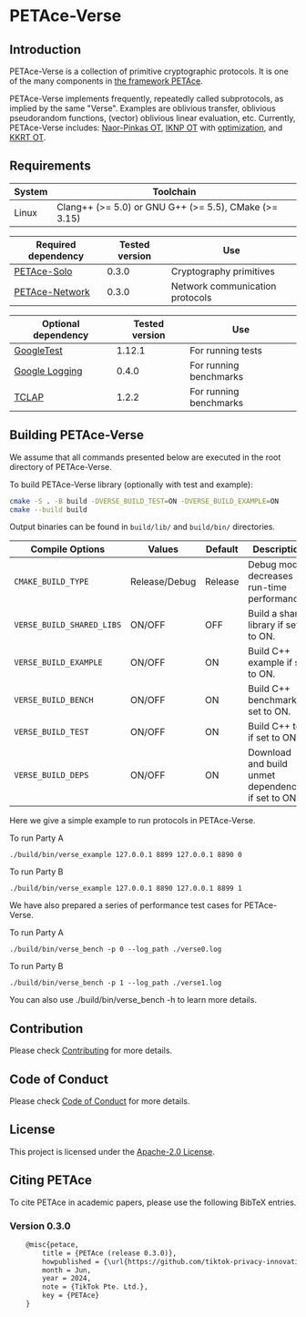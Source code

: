 # PETAce-Verse

## Introduction

PETAce-Verse is a collection of primitive cryptographic protocols.
It is one of the many components in [the framework PETAce](https://github.com/tiktok-privacy-innovation/PETAce).

PETAce-Verse implements frequently, repeatedly called subprotocols, as implied by the same "Verse".
Examples are oblivious transfer, oblivious pseudorandom functions, (vector) oblivious linear evaluation, etc.
Currently, PETAce-Verse includes: [Naor-Pinkas OT](https://dl.acm.org/doi/10.5555/365411.365502), [IKNP OT](https://link.springer.com/chapter/10.1007/978-3-540-45146-4_9) with [optimization](https://link.springer.com/article/10.1007/s00145-016-9236-6), and [KKRT OT](https://dl.acm.org/doi/abs/10.1145/2976749.2978381).

## Requirements

| System | Toolchain                                             |
|--------|-------------------------------------------------------|
| Linux  | Clang++ (>= 5.0) or GNU G++ (>= 5.5), CMake (>= 3.15) |

| Required dependency                                                            | Tested version | Use                             |
|--------------------------------------------------------------------------------|----------------|---------------------------------|
| [PETAce-Solo](https://github.com/tiktok-privacy-innovation/PETAce-Solo)       | 0.3.0          | Cryptography primitives         |
| [PETAce-Network](https://github.com/tiktok-privacy-innovation/PETAce-Network) | 0.3.0          | Network communication protocols |

| Optional dependency                                | Tested version | Use               |
|----------------------------------------------------|----------------|-------------------|
| [GoogleTest](https://github.com/google/googletest) | 1.12.1         | For running tests      |
| [Google Logging](https://github.com/google/glog)   | 0.4.0          | For running benchmarks |
| [TCLAP](https://github.com/mirror/tclap)           | 1.2.2          | For running benchmarks |

## Building PETAce-Verse

We assume that all commands presented below are executed in the root directory of PETAce-Verse.

To build PETAce-Verse library (optionally with test and example):

```bash
cmake -S . -B build -DVERSE_BUILD_TEST=ON -DVERSE_BUILD_EXAMPLE=ON
cmake --build build
```

Output binaries can be found in `build/lib/` and `build/bin/` directories.

| Compile Options           | Values        | Default | Description                                         |
|---------------------------|---------------|---------|-----------------------------------------------------|
| `CMAKE_BUILD_TYPE`        | Release/Debug | Release | Debug mode decreases run-time performance.          |
| `VERSE_BUILD_SHARED_LIBS` | ON/OFF        | OFF     | Build a shared library if set to ON.                |
| `VERSE_BUILD_EXAMPLE`     | ON/OFF        | ON      | Build C++ example if set to ON.                     |
| `VERSE_BUILD_BENCH`       | ON/OFF        | ON      | Build C++ benchmark if set to ON.                   |
| `VERSE_BUILD_TEST`        | ON/OFF        | ON      | Build C++ test if set to ON.                        |
| `VERSE_BUILD_DEPS`        | ON/OFF        | ON      | Download and build unmet dependencies if set to ON. |

Here we give a simple example to run protocols in PETAce-Verse.

To run Party A

```shell
./build/bin/verse_example 127.0.0.1 8899 127.0.0.1 8890 0
```

To run Party B

```shell
./build/bin/verse_example 127.0.0.1 8890 127.0.0.1 8899 1
```

We have also prepared a series of performance test cases for PETAce-Verse.

To run Party A

```shell
./build/bin/verse_bench -p 0 --log_path ./verse0.log
```

To run Party B

```shell
./build/bin/verse_bench -p 1 --log_path ./verse1.log
```

You can also use ./build/bin/verse_bench -h to learn more details.

## Contribution

Please check [Contributing](CONTRIBUTING.md) for more details.

## Code of Conduct

Please check [Code of Conduct](CODE_OF_CONDUCT.md) for more details.

## License

This project is licensed under the [Apache-2.0 License](LICENSE).

## Citing PETAce

To cite PETAce in academic papers, please use the following BibTeX entries.

### Version 0.3.0

```tex
    @misc{petace,
        title = {PETAce (release 0.3.0)},
        howpublished = {\url{https://github.com/tiktok-privacy-innovation/PETAce}},
        month = Jun,
        year = 2024,
        note = {TikTok Pte. Ltd.},
        key = {PETAce}
    }
```
